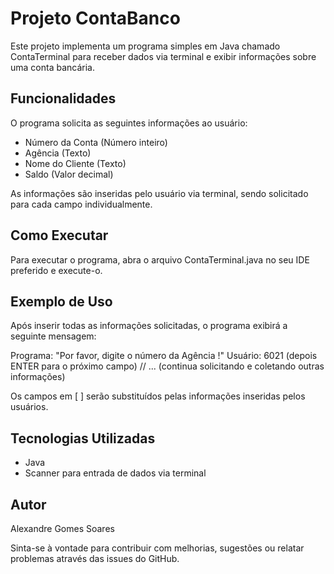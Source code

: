 # Projeto ContaBanco

Este projeto implementa um programa simples em Java chamado ContaTerminal para receber dados via terminal e exibir informações sobre uma conta bancária.

## Funcionalidades

O programa solicita as seguintes informações ao usuário:

- Número da Conta (Número inteiro)
- Agência (Texto)
- Nome do Cliente (Texto)
- Saldo (Valor decimal)

As informações são inseridas pelo usuário via terminal, sendo solicitado para cada campo individualmente.

## Como Executar

Para executar o programa, abra o arquivo ContaTerminal.java no seu IDE preferido e execute-o.

## Exemplo de Uso

Após inserir todas as informações solicitadas, o programa exibirá a seguinte mensagem:

Programa: "Por favor, digite o número da Agência !"
Usuário: 6021 (depois ENTER para o próximo campo)
// ... (continua solicitando e coletando outras informações)

Os campos em [ ] serão substituídos pelas informações inseridas pelos usuários.

## Tecnologias Utilizadas

- Java
- Scanner para entrada de dados via terminal

## Autor

Alexandre Gomes Soares

Sinta-se à vontade para contribuir com melhorias, sugestões ou relatar problemas através das issues do GitHub.



